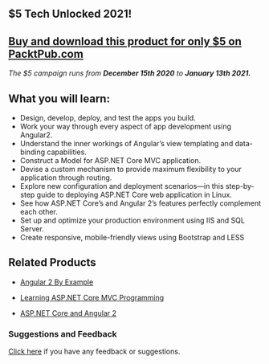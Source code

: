 ## $5 Tech Unlocked 2021!
[Buy and download this product for only $5 on PacktPub.com](https://www.packtpub.com/)
-----
*The $5 campaign         runs from __December 15th 2020__ to __January 13th 2021.__*

## What you will learn:

* Design, develop, deploy, and test the apps you build.
* Work your way through every aspect of app development using Angular2.
* Understand the inner workings of Angular’s view templating and data-binding capabilities.
* Construct a Model for ASP.NET Core MVC application.
* Devise a custom mechanism to provide maximum flexibility to your application through routing.
* Explore new configuration and deployment scenarios—in this step-by-step guide to deploying ASP.NET Core web application in Linux.
* See how ASP.NET Core’s and Angular 2’s features perfectly complement each other.
* Set up and optimize your production environment using IIS and SQL Server.
* Create responsive, mobile-friendly views using Bootstrap and LESS



## Related Products
* [Angular 2 By Example](https://www.packtpub.com/web-development/angular-2-example?utm_source=github&utm_medium=repository&utm_campaign=9781785887192)

* [Learning ASP.NET Core MVC Programming](https://www.packtpub.com/application-development/learning-aspnet-core-mvc-programming?utm_source=github&utm_medium=repository&utm_campaign=9781786463838)

* [ASP.NET Core and Angular 2](https://www.packtpub.com/application-development/aspnet-core-and-angular-2?utm_source=github&utm_medium=repository&utm_campaign=9781786465689)

### Suggestions and Feedback
[Click here](https://docs.google.com/forms/d/e/1FAIpQLSe5qwunkGf6PUvzPirPDtuy1Du5Rlzew23UBp2S-P3wB-GcwQ/viewform) if you have any feedback or suggestions.

